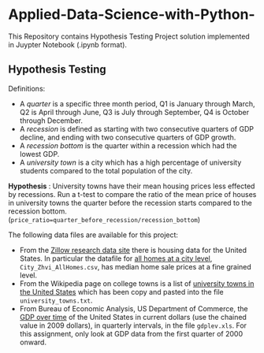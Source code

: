 # Applied-Data-Science-with-Python-

This Repository contains Hypothesis Testing Project solution implemented in Juypter Notebook (.ipynb format).

## Hypothesis Testing ##

Definitions:
* A _quarter_ is a specific three month period, Q1 is January through March, Q2 is April through June, Q3 is July through September, Q4 is October through December.
* A _recession_ is defined as starting with two consecutive quarters of GDP decline, and ending with two consecutive quarters of GDP growth.
* A _recession bottom_ is the quarter within a recession which had the lowest GDP.
* A _university town_ is a city which has a high percentage of university students compared to the total population of the city.

**Hypothesis** : University towns have their mean housing prices less effected by recessions. Run a t-test to compare the ratio of the mean price of houses in university towns the quarter before the recession starts compared to the recession bottom. (`price_ratio=quarter_before_recession/recession_bottom`)

The following data files are available for this project:
* From the [Zillow research data site](http://www.zillow.com/research/data/) there is housing data for the United States. In particular the datafile for [all homes at a city level](http://files.zillowstatic.com/research/public/City/City_Zhvi_AllHomes.csv), ```City_Zhvi_AllHomes.csv```, has median home sale prices at a fine grained level.
* From the Wikipedia page on college towns is a list of [university towns in the United States](https://en.wikipedia.org/wiki/List_of_college_towns#College_towns_in_the_United_States) which has been copy and pasted into the file ```university_towns.txt```.
* From Bureau of Economic Analysis, US Department of Commerce, the [GDP over time](http://www.bea.gov/national/index.htm#gdp) of the United States in current dollars (use the chained value in 2009 dollars), in quarterly intervals, in the file ```gdplev.xls```. For this assignment, only look at GDP data from the first quarter of 2000 onward.


